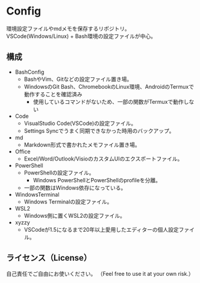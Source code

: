 # Config
環境設定ファイルやmdメモを保存するリポジトリ。\
VSCode(Windows/Linux) + Bash環境の設定ファイルが中心。

## 構成
- BashConfig
  - BashやVim、Gitなどの設定ファイル置き場。
  - WindowsのGit Bash、ChromebookのLinux環境、AndroidのTermuxで動作することを確認済み
    - 使用しているコマンドがないため、一部の関数がTermuxで動作しない
- Code
  - VisualStudio Code(VSCode)の設定ファイル。
  - Settings Syncでうまく同期できなかった時用のバックアップ。
- md
  - Markdown形式で書かれたメモファイル置き場。
- Office
  - Excel/Word/Outlook/VisioのカスタムUIのエクスポートファイル。
- PowerShell
  - PowerShellの設定ファイル。
    - Windows PowerShellとPowerShellのprofileを分離。
  - 一部の関数はWindows依存になっている。
- WindowsTerminal
  - Windows Terminalの設定ファイル。
- WSL2
  - Windows側に置くWSL2の設定ファイル。
- xyzzy
  - VSCodeが1.5になるまで20年以上愛用したエディターの個人設定ファイル。 

## ライセンス（License）
自己責任でご自由にお使いください。
（Feel free to use it at your own risk.）
